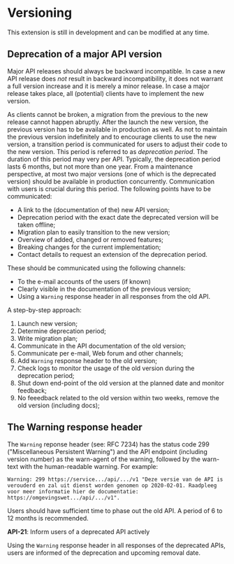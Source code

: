 # Versioning

<p class='warning'>This extension is still in development and can be modified at any time.</p>

## Deprecation of a major API version

Major API releases should always be backward incompatible. In case a new API release does _not_  result in backward incompatibility, it does not warrant a full version increase and it is merely a minor release. In case a major release takes place, all (potential) clients have to implement the new version.

As clients cannot be broken, a migration from the previous to the new release cannot happen abruptly. After the launch the new version, the previous version has to be available in production as well. As not to maintain the previous version indefinitely and to encourage clients to use the new version, a transition period is communicated for users to adjust their code to the new version. This period is referred to as *deprecation period*. The duration of this period may very per API. Typically, the deprecation period lasts 6 months, but not more than one year. From a maintenance perspective, at most two major versions (one of which is the deprecated version) should be available in production concurrently. Communication with users is crucial during this period. The following points have to be communicated:

- A link to the (documentation of the) new API version;
- Deprecation period with the exact date the deprecated version will be taken offline;
- Migration plan to easily transition to the new version;
- Overview of added, changed or removed features;
- Breaking changes for the current implementation;
- Contact details to request an extension of the deprecation period.

These should be communicated using the following channels:

- To the e-mail accounts of the users (if known)
- Clearly visible in the documentation of the previous version;
- Using a `Warning` response header in all responses from the old API.

A step-by-step approach:

1. Launch new version;
2. Determine deprecation period;
3. Write migration plan;
4. Communicate in the API documentation of the old version;
5. Communicate per e-mail, Web forum and other channels;
6. Add `Warning` response header to the old version;
7. Check logs to monitor the usage of the old version during the deprecation period;
8. Shut down end-point of the old version at the planned date and monitor feedback;
9. No feeedback related to the old version within two weeks, remove the old version (including docs);

## The Warning response header

The `Warning` reponse header (see: RFC 7234) has the status code 299 ("Miscellaneous Persistent Warning") and the API endpoint (including version number) as the warn-agent of the warning, followed by the warn-text with the human-readable warning. For example:

`Warning: 299 https://service.../api/.../v1 "Deze versie van de API is verouderd en zal uit dienst worden genomen op 2020-02-01. Raadpleeg voor meer informatie hier de documentatie: https://omgevingswet.../api/.../v1".`

Users should have sufficient time to phase out the old API. A period of 6 to 12 months is recommended.

<div class="rule" id="api-21">
  <p class="rulelab"><strong>API-21</strong>: Inform users of a deprecated API actively</p>
  <p>Using the <code>Warning</code> response header in all responses of the deprecated APIs, users are informed of the deprecation and upcoming removal date.</p>
</div>

